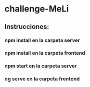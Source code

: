 # challenge-MeLi
## Instrucciones:

### npm install en la carpeta server
### npm install en la carpeta frontend

### npm start en la carpeta server
### ng serve en la carpeta frontend

